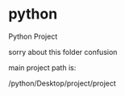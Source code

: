 # python
Python Project

sorry about this folder confusion


main project path is:

/python/Desktop/project/project

